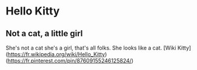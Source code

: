 # Hello Kitty
## Not a cat, a little girl
She's not a cat she's a girl, that's all folks.
She looks like a cat.
[Wiki Kitty] (https://fr.wikipedia.org/wiki/Hello_Kitty)
(https://fr.pinterest.com/pin/87609155246125824/)
